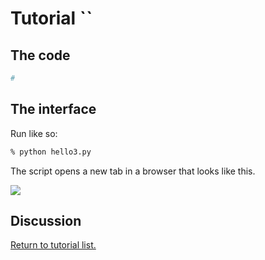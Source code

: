 

# Tutorial ``

## The code

```Python
# 
```

## The interface

Run like so:

```bash
% python hello3.py
```

The script opens a new tab in a browser that looks like this.

<img src="xxx">


## Discussion


<a href="README.md">Return to tutorial list.</a>
